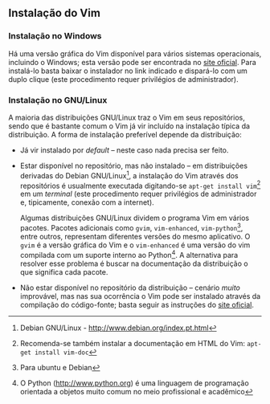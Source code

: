 Instalação do Vim
-----------------

### Instalação no Windows

Há uma versão gráfica do Vim disponível para vários sistemas
operacionais, incluindo o Windows; esta versão pode ser encontrada no
[site oficial](http://www.vim.org/download.php).
Para instalá-lo basta baixar o instalador no link indicado e dispará-lo
com um duplo clique (este procedimento requer privilégios de
administrador).

### Instalação no GNU/Linux

A maioria das distribuições GNU/Linux traz o Vim em seus repositórios,
sendo que é bastante comum o Vim já vir incluído na instalação típica da
distribuição. A forma de instalação preferível depende da distribuição:

-   Já vir instalado por *default* – neste caso nada
    precisa ser feito.

-   Estar disponível no repositório, mas não instalado – em
    distribuições derivadas do Debian GNU/Linux[^1], a instalação do Vim
    através dos repositórios é usualmente executada digitando-se
    `apt-get install vim`[^2] em um *terminal*
    (este procedimento requer privilégios de administrador e,
    tipicamente, conexão com a internet).

    Algumas distribuições GNU/Linux dividem o programa Vim em vários
    pacotes. Pacotes adicionais como `gvim`, `vim-enhanced`,
    `vim-python`[^3], entre outros, representam diferentes versões do
    mesmo aplicativo. O `gvim` é a versão gráfica do Vim e o
    `vim-enhanced` é uma versão do vim compilada com um suporte interno
    ao Python[^4]. A alternativa para resolver esse problema é buscar na
    documentação da distribuição o que significa cada pacote.

-   Não estar disponível no repositório da distribuição – cenário
    *muito* improvável, mas nas sua ocorrência o Vim pode
    ser instalado através da compilação do código-fonte; basta seguir as
    instruções do [site oficial](http://www.vim.org/download.php).

    [^1]: Debian GNU/Linux - <http://www.debian.org/index.pt.html>

    [^2]: Recomenda-se também instalar a documentação em HTML do Vim: `apt-get install vim-doc`

    [^3]: Para ubuntu e Debian

    [^4]: O Python (<http://www.python.org>) é uma linguagem de programação orientada a objetos muito comum no meio profissional e acadêmico


